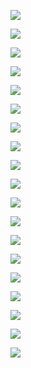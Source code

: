 
![](../../../Media/Pasted%20image%2020230402212806.png)


![](../../../Media/Pasted%20image%2020230402212821.png)


![](../../../Media/Pasted%20image%2020230402212831.png)


![](../../../Media/Pasted%20image%2020230402212842.png)


![](../../../Media/Pasted%20image%2020230402212855.png)



![](../../../Media/Pasted%20image%2020230402213020.png)


![](../../../Media/Pasted%20image%2020230402213032.png)


![](../../../Media/Pasted%20image%2020230402213046.png)


![](../../../Media/Pasted%20image%2020230402213057.png)


![](../../../Media/Pasted%20image%2020230402213107.png)


![](../../../Media/Pasted%20image%2020230402213120.png)


![](../../../Media/Pasted%20image%2020230402213131.png)


![](../../../Media/Pasted%20image%2020230402213143.png)


![](../../../Media/Pasted%20image%2020230402213154.png)


![](../../../Media/Pasted%20image%2020230402213208.png)


![](../../../Media/Pasted%20image%2020230402213315.png)



![](../../../Media/Pasted%20image%2020230402213326.png)


![](../../../Media/Pasted%20image%2020230402213336.png)


![](../../../Media/Pasted%20image%2020230402213352.png)







